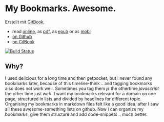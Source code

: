# My Bookmarks. Awesome.

Erstellt mit [GitBook](https://www.gitbook.io).

- read [online](https://www.gitbook.io/read/book/defel/bookmarks-awesome), as [pdf](https://www.gitbook.io/download/pdf/book/defel/bookmarks-awesome?lang=), as [epub](https://www.gitbook.io/download/epub/book/defel/bookmarks-awesome?lang=) or as [mobi](https://www.gitbook.io/download/mobi/book/defel/bookmarks-awesome?lang=)
- [on Github](https://github.com/defel/bookmarks-awesome)
- [on GitBook](https://www.gitbook.io/book/defel/bookmarks-awesome)

[![Build Status](https://www.gitbook.io/button/status/book/defel/bookmarks-awesome)](https://www.gitbook.io/book/defel/bookmarks-awesome/activity)


## Why?

I used delicious for a long time and then getpocket, but I never found any bookmarks later, because of this timeline-think .. and tagging bookmarks also does not work well. Sometimes you tag them *js* the othertime *javascript* the other time just *web*. I want my bookmarks relevant for a domain on one page, structured in lists and divided by headlines for different topic. Organising my bookmarks in markdown files felt like a good idea, after I saw all these awesome-something lists on github. Now I can organize my bookmarks, give them structure and add code-snippets .. much better.
